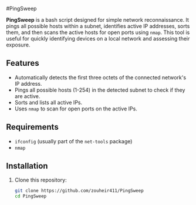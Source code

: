 #PingSweep

**PingSweep** is a bash script designed for simple network reconnaissance. It pings all possible hosts within a subnet, identifies active IP addresses, sorts them, and then scans the active hosts for open ports using `nmap`. This tool is useful for quickly identifying devices on a local network and assessing their exposure.

## Features

- Automatically detects the first three octets of the connected network's IP address.
- Pings all possible hosts (1-254) in the detected subnet to check if they are active.
- Sorts and lists all active IPs.
- Uses `nmap` to scan for open ports on the active IPs.

## Requirements

- `ifconfig` (usually part of the `net-tools` package)
- `nmap`

## Installation

1. Clone this repository:

   ```bash
   git clone https://github.com/zouheir411/PingSweep
   cd PingSweep
